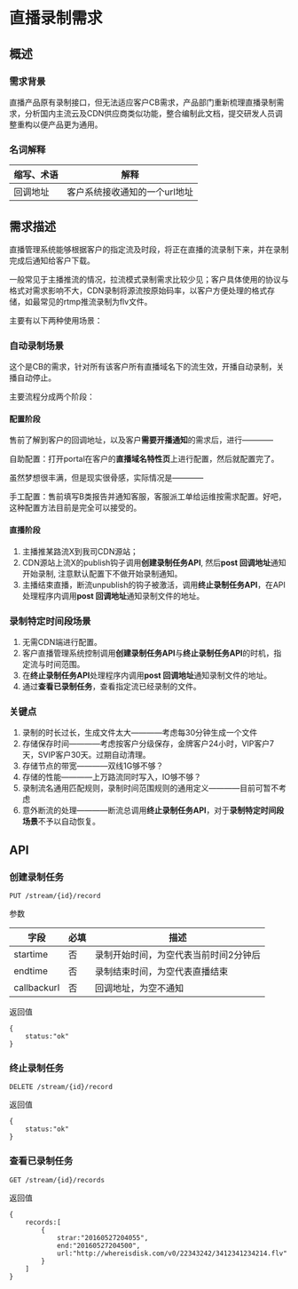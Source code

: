 # 直播录制需求

## 概述

### 需求背景

直播产品原有录制接口，但无法适应客户CB需求，产品部门重新梳理直播录制需求，分析国内主流云及CDN供应商类似功能，整合编制此文档，提交研发人员调整重构以便产品更为通用。

### 名词解释

|缩写、术语|解释|
|---|---|
|回调地址|客户系统接收通知的一个url地址|

## 需求描述

直播管理系统能够根据客户的指定流及时段，将正在直播的流录制下来，并在录制完成后通知给客户下载。

一般常见于主播推流的情况，拉流模式录制需求比较少见；客户具体使用的协议与格式对需求影响不大，CDN录制将源流按原始码率，以客户方便处理的格式存储，如最常见的rtmp推流录制为flv文件。


主要有以下两种使用场景：

### 自动录制场景

这个是CB的需求，针对所有该客户所有直播域名下的流生效，开播自动录制，关播自动停止。

主要流程分成两个阶段：

#### 配置阶段

售前了解到客户的回调地址，以及客户**需要开播通知**的需求后，进行————

自助配置：打开portal在客户的**直播域名特性页**上进行配置，然后就配置完了。

虽然梦想很丰满，但是现实很骨感，实际情况是————

手工配置：售前填写B类报告并通知客服，客服派工单给运维按需求配置。好吧，这种配置方法目前是完全可以接受的。
 

#### 直播阶段

1. 主播推某路流X到我司CDN源站；
2. CDN源站上流X的publish钩子调用**创建录制任务API**, 然后**post 回调地址**通知开始录制, 注意默认配置下不做开始录制通知。
3. 主播结束直播，断流unpublish的钩子被激活，调用**终止录制任务API**，在API处理程序内调用**post 回调地址**通知录制文件的地址。


### 录制特定时间段场景

1. 无需CDN端进行配置。
2. 客户直播管理系统控制调用**创建录制任务API**与**终止录制任务API**的时机，指定流与时间范围。
3. 在**终止录制任务API**处理程序内调用**post 回调地址**通知录制文件的地址。
4. 通过**查看已录制任务**，查看指定流已经录制的文件。

### 关键点

1. 录制的时长过长，生成文件太大————考虑每30分钟生成一个文件
2. 存储保存时间————考虑按客户分级保存，金牌客户24小时，VIP客户7天，SVIP客户30天。过期自动清理。
2. 存储节点的带宽————双线1G够不够？
2. 存储的性能————上万路流同时写入，IO够不够？
3. 录制流名通用匹配规则，录制时间范围规则的通用定义————目前可暂不考虑
4. 意外断流的处理————断流总调用**终止录制任务API**，对于**录制特定时间段场景**不予以自动恢复。

## API

### 创建录制任务

	PUT /stream/{id}/record

参数

|字段|必填|描述|
|---|---|---|
|startime|否|录制开始时间，为空代表当前时间2分钟后|
|endtime|否|录制结束时间，为空代表直播结束|
|callbackurl|否|回调地址，为空不通知|

返回值

	{
		status:"ok"
	}

### 终止录制任务

	DELETE /stream/{id}/record

返回值

	{
		status:"ok"
	}

### 查看已录制任务

	GET /stream/{id}/records

返回值

	{
		records:[
			{
				strar:"20160527204055",
				end:"20160527204500",
				url:"http://whereisdisk.com/v0/22343242/3412341234214.flv"
			}
		]
	}	
